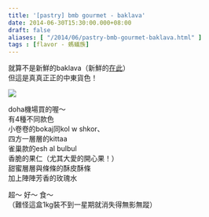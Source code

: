 ```yaml
---
title: '[pastry] bmb gourmet - baklava'
date: 2014-06-30T15:30:00.000+08:00
draft: false
aliases: [ "/2014/06/pastry-bmb-gourmet-baklava.html" ]
tags : [flavor - 螞蟻族]
---
```


就算不是新鮮的baklava（新鮮的[在此](http://www.hidie.net/2014/05/day8-rich-restaurant.html)）  
但這是真真正正的中東貨色！  

[![](https://1.bp.blogspot.com/-0kmpir2xZ_Y/XEMufIW_wMI/AAAAAAAAFzY/9ZSGhjfCaeASQT3uGsFStziSo9bfnrzAgCLcBGAs/s640/14240148940_6c6ffbc4a4_z.jpg)](https://1.bp.blogspot.com/-0kmpir2xZ_Y/XEMufIW_wMI/AAAAAAAAFzY/9ZSGhjfCaeASQT3uGsFStziSo9bfnrzAgCLcBGAs/s1600/14240148940_6c6ffbc4a4_z.jpg)

doha機場買的喔～  
有4種不同款色  
小卷卷的bokaj同kol w shkor、  
四方一層層的kittaa  
雀巢款的esh al bulbul  
香脆的果仁（尤其大愛的開心果！）  
甜蜜層層與條條的酥皮酥條  
加上陣陣芳香的玫瑰水  
  
超～ 好～ 食～  
（難怪這盒1kg裝不到一星期就消失得無影無蹤）